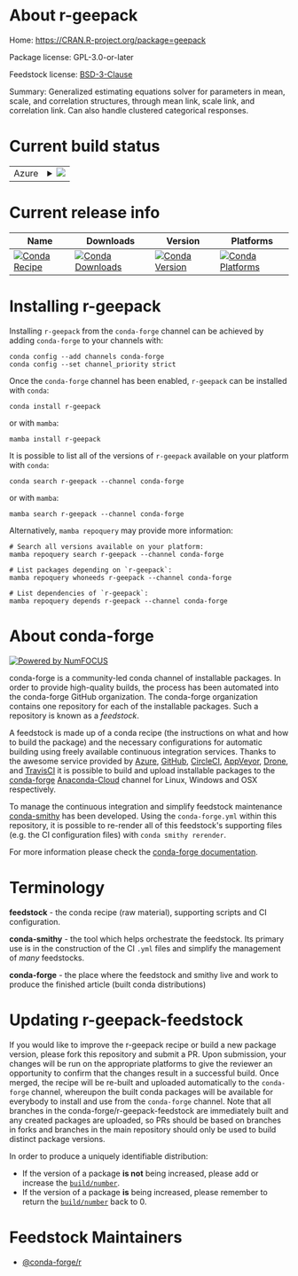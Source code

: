 About r-geepack
===============

Home: https://CRAN.R-project.org/package=geepack

Package license: GPL-3.0-or-later

Feedstock license: [BSD-3-Clause](https://github.com/conda-forge/r-geepack-feedstock/blob/main/LICENSE.txt)

Summary: Generalized estimating equations solver for parameters in mean, scale, and correlation structures, through mean link, scale link, and correlation link. Can also handle clustered categorical responses.

Current build status
====================


<table>
    
  <tr>
    <td>Azure</td>
    <td>
      <details>
        <summary>
          <a href="https://dev.azure.com/conda-forge/feedstock-builds/_build/latest?definitionId=1169&branchName=main">
            <img src="https://dev.azure.com/conda-forge/feedstock-builds/_apis/build/status/r-geepack-feedstock?branchName=main">
          </a>
        </summary>
        <table>
          <thead><tr><th>Variant</th><th>Status</th></tr></thead>
          <tbody><tr>
              <td>linux_64_r_base4.1</td>
              <td>
                <a href="https://dev.azure.com/conda-forge/feedstock-builds/_build/latest?definitionId=1169&branchName=main">
                  <img src="https://dev.azure.com/conda-forge/feedstock-builds/_apis/build/status/r-geepack-feedstock?branchName=main&jobName=linux&configuration=linux_64_r_base4.1" alt="variant">
                </a>
              </td>
            </tr><tr>
              <td>linux_64_r_base4.2</td>
              <td>
                <a href="https://dev.azure.com/conda-forge/feedstock-builds/_build/latest?definitionId=1169&branchName=main">
                  <img src="https://dev.azure.com/conda-forge/feedstock-builds/_apis/build/status/r-geepack-feedstock?branchName=main&jobName=linux&configuration=linux_64_r_base4.2" alt="variant">
                </a>
              </td>
            </tr><tr>
              <td>osx_64_r_base4.1</td>
              <td>
                <a href="https://dev.azure.com/conda-forge/feedstock-builds/_build/latest?definitionId=1169&branchName=main">
                  <img src="https://dev.azure.com/conda-forge/feedstock-builds/_apis/build/status/r-geepack-feedstock?branchName=main&jobName=osx&configuration=osx_64_r_base4.1" alt="variant">
                </a>
              </td>
            </tr><tr>
              <td>osx_64_r_base4.2</td>
              <td>
                <a href="https://dev.azure.com/conda-forge/feedstock-builds/_build/latest?definitionId=1169&branchName=main">
                  <img src="https://dev.azure.com/conda-forge/feedstock-builds/_apis/build/status/r-geepack-feedstock?branchName=main&jobName=osx&configuration=osx_64_r_base4.2" alt="variant">
                </a>
              </td>
            </tr><tr>
              <td>win_64</td>
              <td>
                <a href="https://dev.azure.com/conda-forge/feedstock-builds/_build/latest?definitionId=1169&branchName=main">
                  <img src="https://dev.azure.com/conda-forge/feedstock-builds/_apis/build/status/r-geepack-feedstock?branchName=main&jobName=win&configuration=win_64_" alt="variant">
                </a>
              </td>
            </tr>
          </tbody>
        </table>
      </details>
    </td>
  </tr>
</table>

Current release info
====================

| Name | Downloads | Version | Platforms |
| --- | --- | --- | --- |
| [![Conda Recipe](https://img.shields.io/badge/recipe-r--geepack-green.svg)](https://anaconda.org/conda-forge/r-geepack) | [![Conda Downloads](https://img.shields.io/conda/dn/conda-forge/r-geepack.svg)](https://anaconda.org/conda-forge/r-geepack) | [![Conda Version](https://img.shields.io/conda/vn/conda-forge/r-geepack.svg)](https://anaconda.org/conda-forge/r-geepack) | [![Conda Platforms](https://img.shields.io/conda/pn/conda-forge/r-geepack.svg)](https://anaconda.org/conda-forge/r-geepack) |

Installing r-geepack
====================

Installing `r-geepack` from the `conda-forge` channel can be achieved by adding `conda-forge` to your channels with:

```
conda config --add channels conda-forge
conda config --set channel_priority strict
```

Once the `conda-forge` channel has been enabled, `r-geepack` can be installed with `conda`:

```
conda install r-geepack
```

or with `mamba`:

```
mamba install r-geepack
```

It is possible to list all of the versions of `r-geepack` available on your platform with `conda`:

```
conda search r-geepack --channel conda-forge
```

or with `mamba`:

```
mamba search r-geepack --channel conda-forge
```

Alternatively, `mamba repoquery` may provide more information:

```
# Search all versions available on your platform:
mamba repoquery search r-geepack --channel conda-forge

# List packages depending on `r-geepack`:
mamba repoquery whoneeds r-geepack --channel conda-forge

# List dependencies of `r-geepack`:
mamba repoquery depends r-geepack --channel conda-forge
```


About conda-forge
=================

[![Powered by
NumFOCUS](https://img.shields.io/badge/powered%20by-NumFOCUS-orange.svg?style=flat&colorA=E1523D&colorB=007D8A)](https://numfocus.org)

conda-forge is a community-led conda channel of installable packages.
In order to provide high-quality builds, the process has been automated into the
conda-forge GitHub organization. The conda-forge organization contains one repository
for each of the installable packages. Such a repository is known as a *feedstock*.

A feedstock is made up of a conda recipe (the instructions on what and how to build
the package) and the necessary configurations for automatic building using freely
available continuous integration services. Thanks to the awesome service provided by
[Azure](https://azure.microsoft.com/en-us/services/devops/), [GitHub](https://github.com/),
[CircleCI](https://circleci.com/), [AppVeyor](https://www.appveyor.com/),
[Drone](https://cloud.drone.io/welcome), and [TravisCI](https://travis-ci.com/)
it is possible to build and upload installable packages to the
[conda-forge](https://anaconda.org/conda-forge) [Anaconda-Cloud](https://anaconda.org/)
channel for Linux, Windows and OSX respectively.

To manage the continuous integration and simplify feedstock maintenance
[conda-smithy](https://github.com/conda-forge/conda-smithy) has been developed.
Using the ``conda-forge.yml`` within this repository, it is possible to re-render all of
this feedstock's supporting files (e.g. the CI configuration files) with ``conda smithy rerender``.

For more information please check the [conda-forge documentation](https://conda-forge.org/docs/).

Terminology
===========

**feedstock** - the conda recipe (raw material), supporting scripts and CI configuration.

**conda-smithy** - the tool which helps orchestrate the feedstock.
                   Its primary use is in the construction of the CI ``.yml`` files
                   and simplify the management of *many* feedstocks.

**conda-forge** - the place where the feedstock and smithy live and work to
                  produce the finished article (built conda distributions)


Updating r-geepack-feedstock
============================

If you would like to improve the r-geepack recipe or build a new
package version, please fork this repository and submit a PR. Upon submission,
your changes will be run on the appropriate platforms to give the reviewer an
opportunity to confirm that the changes result in a successful build. Once
merged, the recipe will be re-built and uploaded automatically to the
`conda-forge` channel, whereupon the built conda packages will be available for
everybody to install and use from the `conda-forge` channel.
Note that all branches in the conda-forge/r-geepack-feedstock are
immediately built and any created packages are uploaded, so PRs should be based
on branches in forks and branches in the main repository should only be used to
build distinct package versions.

In order to produce a uniquely identifiable distribution:
 * If the version of a package **is not** being increased, please add or increase
   the [``build/number``](https://docs.conda.io/projects/conda-build/en/latest/resources/define-metadata.html#build-number-and-string).
 * If the version of a package **is** being increased, please remember to return
   the [``build/number``](https://docs.conda.io/projects/conda-build/en/latest/resources/define-metadata.html#build-number-and-string)
   back to 0.

Feedstock Maintainers
=====================

* [@conda-forge/r](https://github.com/conda-forge/r/)

